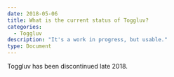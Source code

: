 ```yaml
---
date: 2018-05-06
title: What is the current status of Toggluv?
categories:
  - Toggluv
description: "It's a work in progress, but usable."
type: Document
---
```

Toggluv has been discontinued late 2018.
